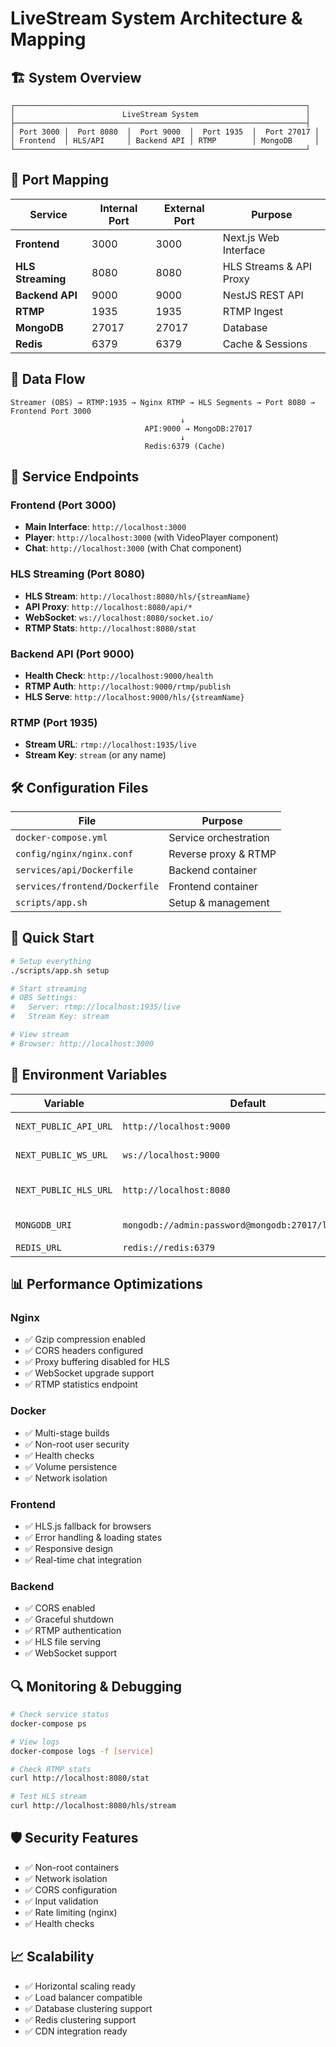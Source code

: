 # LiveStream System Architecture & Mapping

## 🏗️ System Overview

```
┌─────────────────────────────────────────────────────────────────┐
│                        LiveStream System                        │
├─────────────────────────────────────────────────────────────────┤
│ Port 3000 │  Port 8080  │  Port 9000  │  Port 1935  │  Port 27017 │
│ Frontend  │ HLS/API     │ Backend API │ RTMP        │ MongoDB     │
└─────────────────────────────────────────────────────────────────┘
```

## 📡 Port Mapping

| Service | Internal Port | External Port | Purpose |
|---------|---------------|---------------|---------|
| **Frontend** | 3000 | 3000 | Next.js Web Interface |
| **HLS Streaming** | 8080 | 8080 | HLS Streams & API Proxy |
| **Backend API** | 9000 | 9000 | NestJS REST API |
| **RTMP** | 1935 | 1935 | RTMP Ingest |
| **MongoDB** | 27017 | 27017 | Database |
| **Redis** | 6379 | 6379 | Cache & Sessions |

## 🔄 Data Flow

```
Streamer (OBS) → RTMP:1935 → Nginx RTMP → HLS Segments → Port 8080 → Frontend Port 3000
                                      ↓
                              API:9000 → MongoDB:27017
                                      ↓
                              Redis:6379 (Cache)
```

## 🎯 Service Endpoints

### Frontend (Port 3000)
- **Main Interface**: `http://localhost:3000`
- **Player**: `http://localhost:3000` (with VideoPlayer component)
- **Chat**: `http://localhost:3000` (with Chat component)

### HLS Streaming (Port 8080)
- **HLS Stream**: `http://localhost:8080/hls/{streamName}`
- **API Proxy**: `http://localhost:8080/api/*`
- **WebSocket**: `ws://localhost:8080/socket.io/`
- **RTMP Stats**: `http://localhost:8080/stat`

### Backend API (Port 9000)
- **Health Check**: `http://localhost:9000/health`
- **RTMP Auth**: `http://localhost:9000/rtmp/publish`
- **HLS Serve**: `http://localhost:9000/hls/{streamName}`

### RTMP (Port 1935)
- **Stream URL**: `rtmp://localhost:1935/live`
- **Stream Key**: `stream` (or any name)

## 🛠️ Configuration Files

| File | Purpose |
|------|---------|
| `docker-compose.yml` | Service orchestration |
| `config/nginx/nginx.conf` | Reverse proxy & RTMP |
| `services/api/Dockerfile` | Backend container |
| `services/frontend/Dockerfile` | Frontend container |
| `scripts/app.sh` | Setup & management |

## 🚀 Quick Start

```bash
# Setup everything
./scripts/app.sh setup

# Start streaming
# OBS Settings:
#   Server: rtmp://localhost:1935/live
#   Stream Key: stream

# View stream
# Browser: http://localhost:3000
```

## 🔧 Environment Variables

| Variable | Default | Purpose |
|----------|---------|---------|
| `NEXT_PUBLIC_API_URL` | `http://localhost:9000` | Backend API URL |
| `NEXT_PUBLIC_WS_URL` | `ws://localhost:9000` | WebSocket URL |
| `NEXT_PUBLIC_HLS_URL` | `http://localhost:8080` | HLS Streaming URL |
| `MONGODB_URI` | `mongodb://admin:password@mongodb:27017/livestream` | Database URL |
| `REDIS_URL` | `redis://redis:6379` | Redis URL |

## 📊 Performance Optimizations

### Nginx
- ✅ Gzip compression enabled
- ✅ CORS headers configured
- ✅ Proxy buffering disabled for HLS
- ✅ WebSocket upgrade support
- ✅ RTMP statistics endpoint

### Docker
- ✅ Multi-stage builds
- ✅ Non-root user security
- ✅ Health checks
- ✅ Volume persistence
- ✅ Network isolation

### Frontend
- ✅ HLS.js fallback for browsers
- ✅ Error handling & loading states
- ✅ Responsive design
- ✅ Real-time chat integration

### Backend
- ✅ CORS enabled
- ✅ Graceful shutdown
- ✅ RTMP authentication
- ✅ HLS file serving
- ✅ WebSocket support

## 🔍 Monitoring & Debugging

```bash
# Check service status
docker-compose ps

# View logs
docker-compose logs -f [service]

# Check RTMP stats
curl http://localhost:8080/stat

# Test HLS stream
curl http://localhost:8080/hls/stream
```

## 🛡️ Security Features

- ✅ Non-root containers
- ✅ Network isolation
- ✅ CORS configuration
- ✅ Input validation
- ✅ Rate limiting (nginx)
- ✅ Health checks

## 📈 Scalability

- ✅ Horizontal scaling ready
- ✅ Load balancer compatible
- ✅ Database clustering support
- ✅ Redis clustering support
- ✅ CDN integration ready
